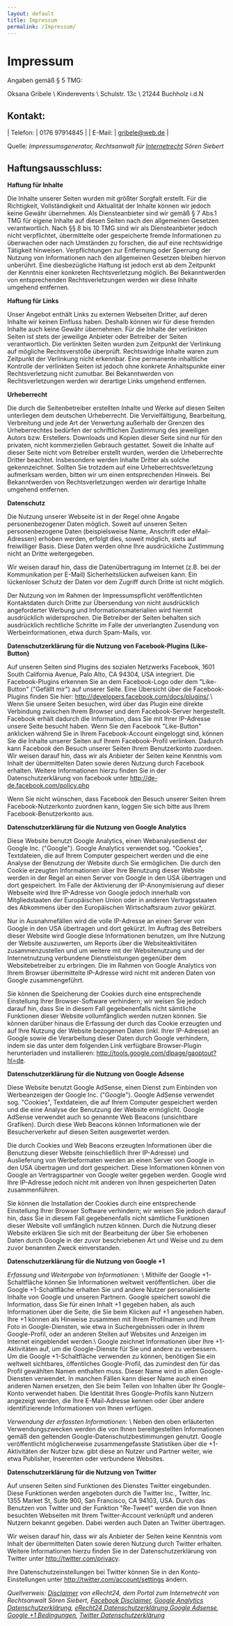 ```yaml
---
layout: default
title: Impressum
permalink: /Impressum/
---
```


# Impressum
 Angaben gemäß § 5 TMG:

  Oksana Gribele \\
  Kinderevents \\
  Schulstr. 13c \\
  21244 Buchholz i.d.N

## Kontakt:

| Telefon: | 0176 97914845 |
| E-Mail: | gribele@web.de |


Quelle:
*Impressumsgenerator, Rechtsanwalt für <a href="http://www.e-recht24.de">Internetrecht</a> Sören Siebert*

## Haftungsausschluss:

**Haftung für Inhalte**

Die Inhalte unserer Seiten wurden mit größter Sorgfalt erstellt. Für die Richtigkeit, Vollständigkeit und Aktualität der
Inhalte können wir jedoch keine Gewähr übernehmen. Als Diensteanbieter sind wir gemäß § 7 Abs.1 TMG für eigene Inhalte
auf diesen Seiten nach den allgemeinen Gesetzen verantwortlich. Nach §§ 8 bis 10 TMG sind wir als Diensteanbieter jedoch
nicht verpflichtet, übermittelte oder gespeicherte fremde Informationen zu überwachen oder nach Umständen zu forschen,
die auf eine rechtswidrige Tätigkeit hinweisen. Verpflichtungen zur Entfernung oder Sperrung der Nutzung von
Informationen nach den allgemeinen Gesetzen bleiben hiervon unberührt. Eine diesbezügliche Haftung ist jedoch erst ab
dem Zeitpunkt der Kenntnis einer konkreten Rechtsverletzung möglich. Bei Bekanntwerden von entsprechenden
Rechtsverletzungen werden wir diese Inhalte umgehend entfernen.

**Haftung für Links**

Unser Angebot enthält Links zu externen Webseiten Dritter, auf deren Inhalte wir keinen Einfluss haben. Deshalb können
wir für diese fremden Inhalte auch keine Gewähr übernehmen. Für die Inhalte der verlinkten Seiten ist stets der
jeweilige Anbieter oder Betreiber der Seiten verantwortlich. Die verlinkten Seiten wurden zum Zeitpunkt der Verlinkung
auf mögliche Rechtsverstöße überprüft. Rechtswidrige Inhalte waren zum Zeitpunkt der Verlinkung nicht erkennbar.
Eine permanente inhaltliche Kontrolle der verlinkten Seiten ist jedoch ohne konkrete Anhaltspunkte einer
Rechtsverletzung nicht zumutbar. Bei Bekanntwerden von Rechtsverletzungen werden wir derartige Links umgehend entfernen.

**Urheberrecht**

Die durch die Seitenbetreiber erstellten Inhalte und Werke auf diesen Seiten unterliegen dem deutschen Urheberrecht.
Die Vervielfältigung, Bearbeitung, Verbreitung und jede Art der Verwertung außerhalb der Grenzen des Urheberrechtes
bedürfen der schriftlichen Zustimmung des jeweiligen Autors bzw. Erstellers. Downloads und Kopien dieser Seite sind nur
für den privaten, nicht kommerziellen Gebrauch gestattet. Soweit die Inhalte auf dieser Seite nicht vom Betreiber
erstellt wurden, werden die Urheberrechte Dritter beachtet. Insbesondere werden Inhalte Dritter als solche
gekennzeichnet. Sollten Sie trotzdem auf eine Urheberrechtsverletzung aufmerksam werden, bitten wir um einen
entsprechenden Hinweis. Bei Bekanntwerden von Rechtsverletzungen werden wir derartige Inhalte umgehend entfernen.

**Datenschutz**

Die Nutzung unserer Webseite ist in der Regel ohne Angabe personenbezogener Daten möglich. Soweit auf unseren Seiten
personenbezogene Daten (beispielsweise Name, Anschrift oder eMail-Adressen) erhoben werden, erfolgt dies, soweit
möglich, stets auf freiwilliger Basis. Diese Daten werden ohne Ihre ausdrückliche Zustimmung nicht an Dritte
weitergegeben.

Wir weisen darauf hin, dass die Datenübertragung im Internet (z.B. bei der Kommunikation per E-Mail) Sicherheitslücken
aufweisen kann. Ein lückenloser Schutz der Daten vor dem Zugriff durch Dritte ist nicht möglich.

Der Nutzung von im Rahmen der Impressumspflicht veröffentlichten Kontaktdaten durch Dritte zur Übersendung von nicht
ausdrücklich angeforderter Werbung und Informationsmaterialien wird hiermit ausdrücklich widersprochen. Die Betreiber
der Seiten behalten sich ausdrücklich rechtliche Schritte im Falle der unverlangten Zusendung von Werbeinformationen,
etwa durch Spam-Mails, vor.

**Datenschutzerklärung für die Nutzung von Facebook-Plugins (Like-Button)**

Auf unseren Seiten sind Plugins des sozialen Netzwerks Facebook, 1601 South California Avenue, Palo Alto, CA 94304, USA
integriert. Die Facebook-Plugins erkennen Sie an dem Facebook-Logo oder dem "Like-Button" ("Gefällt mir") auf unserer
Seite. Eine Übersicht über die Facebook-Plugins finden Sie hier:
<a href="http://developers.facebook.com/docs/plugins/" target="_blank">http://developers.facebook.com/docs/plugins/</a>.\\
Wenn Sie unsere Seiten besuchen, wird über das Plugin eine direkte Verbindung zwischen Ihrem Browser und dem
Facebook-Server hergestellt. Facebook erhält dadurch die Information, dass Sie mit Ihrer IP-Adresse unsere Seite besucht
haben. Wenn Sie den Facebook "Like-Button" anklicken während Sie in Ihrem Facebook-Account eingeloggt sind, können Sie
die Inhalte unserer Seiten auf Ihrem Facebook-Profil verlinken. Dadurch kann Facebook den Besuch unserer Seiten Ihrem
Benutzerkonto zuordnen. Wir weisen darauf hin, dass wir als Anbieter der Seiten keine Kenntnis vom Inhalt der
übermittelten Daten sowie deren Nutzung durch Facebook erhalten. Weitere Informationen hierzu finden Sie in der
Datenschutzerklärung von facebook unter
<a href="http://de-de.facebook.com/policy.php" target="_blank"> http://de-de.facebook.com/policy.php</a>

Wenn Sie nicht wünschen, dass Facebook den Besuch unserer Seiten Ihrem Facebook-Nutzerkonto zuordnen kann, loggen Sie
sich bitte aus Ihrem Facebook-Benutzerkonto aus.

**Datenschutzerklärung für die Nutzung von Google Analytics**

Diese Website benutzt Google Analytics, einen Webanalysedienst der Google Inc. ("Google"). Google Analytics verwendet
sog. "Cookies", Textdateien, die auf Ihrem Computer gespeichert werden und die eine Analyse der Benutzung der Website
durch Sie ermöglichen. Die durch den Cookie erzeugten Informationen über Ihre Benutzung dieser Website werden in der
Regel an einen Server von Google in den USA übertragen und dort gespeichert. Im Falle der Aktivierung der
IP-Anonymisierung auf dieser Webseite wird Ihre IP-Adresse von Google jedoch innerhalb von Mitgliedstaaten der
Europäischen Union oder in anderen Vertragsstaaten des Abkommens über den Europäischen Wirtschaftsraum zuvor gekürzt.

Nur in Ausnahmefällen wird die volle IP-Adresse an einen Server von Google in den USA übertragen und dort gekürzt.
Im Auftrag des Betreibers dieser Website wird Google diese Informationen benutzen, um Ihre Nutzung der Website
auszuwerten, um Reports über die Websiteaktivitäten zusammenzustellen und um weitere mit der Websitenutzung und der
Internetnutzung verbundene Dienstleistungen gegenüber dem Websitebetreiber zu erbringen. Die im Rahmen von
Google Analytics von Ihrem Browser übermittelte IP-Adresse wird nicht mit anderen Daten von Google zusammengeführt.

Sie können die Speicherung der Cookies durch eine entsprechende Einstellung Ihrer Browser-Software verhindern; wir
weisen Sie jedoch darauf hin, dass Sie in diesem Fall gegebenenfalls nicht sämtliche Funktionen dieser Website
vollumfänglich werden nutzen können. Sie können darüber hinaus die Erfassung der durch das Cookie erzeugten und auf Ihre
Nutzung der Website bezogenen Daten (inkl. Ihrer IP-Adresse) an Google sowie die Verarbeitung dieser Daten durch Google
verhindern, indem sie das unter dem folgenden Link verfügbare Browser-Plugin herunterladen und installieren:
<a href="http://tools.google.com/dlpage/gaoptout?hl=de">http://tools.google.com/dlpage/gaoptout?hl=de</a>.

**Datenschutzerklärung für die Nutzung von Google Adsense**

Diese Website benutzt Google AdSense, einen Dienst zum Einbinden von Werbeanzeigen der Google Inc. ("Google").
Google AdSense verwendet sog. "Cookies", Textdateien, die auf Ihrem Computer gespeichert werden und die eine Analyse der
Benutzung der Website ermöglicht. Google AdSense verwendet auch so genannte Web Beacons (unsichtbare Grafiken). Durch
diese Web Beacons können Informationen wie der Besucherverkehr auf diesen Seiten ausgewertet werden.

Die durch Cookies und Web Beacons erzeugten Informationen über die Benutzung dieser Website (einschließlich Ihrer
IP-Adresse) und Auslieferung von Werbeformaten werden an einen Server von Google in den USA übertragen und dort
gespeichert. Diese Informationen können von Google an Vertragspartner von Google weiter gegeben werden. Google wird Ihre
IP-Adresse jedoch nicht mit anderen von Ihnen gespeicherten Daten zusammenführen.

Sie können die Installation der Cookies durch eine entsprechende Einstellung Ihrer Browser Software verhindern; wir
weisen Sie jedoch darauf hin, dass Sie in diesem Fall gegebenenfalls nicht sämtliche Funktionen dieser Website voll
umfänglich nutzen können. Durch die Nutzung dieser Website erklären Sie sich mit der Bearbeitung der über Sie erhobenen
Daten durch Google in der zuvor beschriebenen Art und Weise und zu dem zuvor benannten Zweck einverstanden.

**Datenschutzerklärung für die Nutzung von Google +1**

*Erfassung und Weitergabe von Informationen:* \\
Mithilfe der Google +1-Schaltfläche können Sie Informationen weltweit veröffentlichen. über die Google +1-Schaltfläche
erhalten Sie und andere Nutzer personalisierte Inhalte von Google und unseren Partnern. Google speichert sowohl die
Information, dass Sie für einen Inhalt +1 gegeben haben, als auch Informationen über die Seite, die Sie beim Klicken
auf +1 angesehen haben. Ihre +1 können als Hinweise zusammen mit Ihrem Profilnamen und Ihrem Foto in Google-Diensten,
wie etwa in Suchergebnissen oder in Ihrem Google-Profil, oder an anderen Stellen auf Websites und Anzeigen im Internet
eingeblendet werden.\\
Google zeichnet Informationen über Ihre +1-Aktivitäten auf, um die Google-Dienste für Sie und andere zu verbessern. Um
die Google +1-Schaltfläche verwenden zu können, benötigen Sie ein weltweit sichtbares, öffentliches Google-Profil, das
zumindest den für das Profil gewählten Namen enthalten muss. Dieser Name wird in allen Google-Diensten verwendet. In
manchen Fällen kann dieser Name auch einen anderen Namen ersetzen, den Sie beim Teilen von Inhalten über Ihr
Google-Konto verwendet haben. Die Identität Ihres Google-Profils kann Nutzern angezeigt werden, die Ihre E-Mail-Adresse
kennen oder über andere identifizierende Informationen von Ihnen verfügen.

*Verwendung der erfassten Informationen:* \\
Neben den oben erläuterten Verwendungszwecken werden die von Ihnen bereitgestellten Informationen gemäß den geltenden
Google-Datenschutzbestimmungen genutzt. Google veröffentlicht möglicherweise zusammengefasste Statistiken über
die +1-Aktivitäten der Nutzer bzw. gibt diese an Nutzer und Partner weiter, wie etwa Publisher, Inserenten oder
verbundene Websites.

**Datenschutzerklärung für die Nutzung von Twitter**

Auf unseren Seiten sind Funktionen des Dienstes Twitter eingebunden. Diese Funktionen werden angeboten durch die
Twitter Inc., Twitter, Inc. 1355 Market St, Suite 900, San Francisco, CA 94103, USA. Durch das Benutzen von Twitter und
der Funktion "Re-Tweet" werden die von Ihnen besuchten Webseiten mit Ihrem Twitter-Account verknüpft und anderen Nutzern
bekannt gegeben. Dabei werden auch Daten an Twitter übertragen.

Wir weisen darauf hin, dass wir als Anbieter der Seiten keine Kenntnis vom Inhalt der übermittelten Daten sowie deren
Nutzung durch Twitter erhalten. Weitere Informationen hierzu finden Sie in der Datenschutzerklärung von Twitter unter
<a href="http://twitter.com/privacy" target="_blank">http://twitter.com/privacy</a>.

Ihre Datenschutzeinstellungen bei Twitter können Sie in den Konto-Einstellungen unter
<a href="http://twitter.com/account/settings" target="_blank">http://twitter.com/account/settings</a> ändern.


<i>Quellverweis: <a href="http://www.e-recht24.de/muster-disclaimer.htm" target="_blank">Disclaimer</a> von eRecht24,
  dem Portal zum Internetrecht von Rechtsanwalt Sören Siebert,
  <a href="http://www.e-recht24.de/artikel/datenschutz/6590-facebook-like-button-datenschutz-disclaimer.html" target="_blank">Facebook Disclaimer</a>,
  <a href="http://www.google.com/intl/de/analytics/privacyoverview.html" target="_blank">Google Analytics Datenschutzerklärung</a>,
  <a href="http://www.e-recht24.de/artikel/datenschutz/6635-datenschutz-rechtliche-risiken-bei-der-nutzung-von-google-analytics-und-googleadsense.html" target="_blank">eRecht24 Datenschutzerklärung Google Adsense</a>,
  <a href="http://www.google.com/intl/de/+/policy/+1button.html" target="_blank">Google +1 Bedingungen</a>,
  <a href="http://twitter.com/privacy" target="_blank">Twitter Datenschutzerklärung</a></i>
